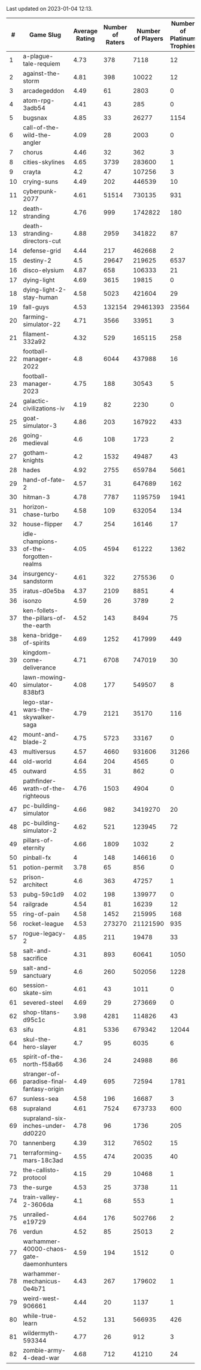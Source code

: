 Last updated on 2023-01-04 12:13.


|#|Game Slug|Average Rating|Number of Raters|Number of Players|Number of Platinum Trophies|Max Rarity (%)|
|---|---|---|---|---|---|---|
|1|a-plague-tale-requiem|4.73|378|7118|12|91|
|2|against-the-storm|4.81|398|10022|12|35|
|3|arcadegeddon|4.49|61|2803|0|91|
|4|atom-rpg-3adb54|4.41|43|285|0|97|
|5|bugsnax|4.85|33|26277|1154|97|
|6|call-of-the-wild-the-angler|4.09|28|2003|0|57|
|7|chorus|4.46|32|362|3|86|
|8|cities-skylines|4.65|3739|283600|1|72|
|9|crayta|4.2|47|107256|3|23|
|10|crying-suns|4.49|202|446539|10|65|
|11|cyberpunk-2077|4.61|51514|730135|931|64|
|12|death-stranding|4.76|999|1742822|180|91|
|13|death-stranding-directors-cut|4.88|2959|341822|87|90|
|14|defense-grid|4.44|217|462668|2|80|
|15|destiny-2|4.5|29647|219625|6537|94|
|16|disco-elysium|4.87|658|106333|21|28|
|17|dying-light|4.69|3615|19815|0|95|
|18|dying-light-2-stay-human|4.58|5023|421604|29|5|
|19|fall-guys|4.53|132154|29461393|23564|8|
|20|farming-simulator-22|4.71|3566|33951|3|77|
|21|filament-332a92|4.32|529|165115|258|93|
|22|football-manager-2022|4.8|6044|437988|16|49|
|23|football-manager-2023|4.75|188|30543|5|79|
|24|galactic-civilizations-iv|4.19|82|2230|0|80|
|25|goat-simulator-3|4.86|203|167922|433|91|
|26|going-medieval|4.6|108|1723|2|66|
|27|gotham-knights|4.2|1532|49487|43|23|
|28|hades|4.92|2755|659784|5661|89|
|29|hand-of-fate-2|4.57|31|647689|162|72|
|30|hitman-3|4.78|7787|1195759|1941|47|
|31|horizon-chase-turbo|4.58|109|632054|134|88|
|32|house-flipper|4.7|254|16146|17|94|
|33|idle-champions-of-the-forgotten-realms|4.05|4594|61222|1362|17|
|34|insurgency-sandstorm|4.61|322|275536|0|6|
|35|iratus-d0e5ba|4.37|2109|8851|4|85|
|36|isonzo|4.59|26|3789|2|58|
|37|ken-follets-the-pillars-of-the-earth|4.52|143|8494|75|46|
|38|kena-bridge-of-spirits|4.69|1252|417999|449|94|
|39|kingdom-come-deliverance|4.71|6708|747019|30|30|
|40|lawn-mowing-simulator-838bf3|4.08|177|549507|8|85|
|41|lego-star-wars-the-skywalker-saga|4.79|2121|35170|116|97|
|42|mount-and-blade-2|4.75|5723|33167|0|22|
|43|multiversus|4.57|4660|931606|31266|76|
|44|old-world|4.64|204|4565|0|83|
|45|outward|4.55|31|862|0|72|
|46|pathfinder-wrath-of-the-righteous|4.76|1503|4904|0|48|
|47|pc-building-simulator|4.66|982|3419270|20|48|
|48|pc-building-simulator-2|4.62|521|123945|72|74|
|49|pillars-of-eternity|4.66|1809|1032|2|81|
|50|pinball-fx|4|148|146616|0|85|
|51|potion-permit|3.78|65|856|0|98|
|52|prison-architect|4.6|363|47257|1|30|
|53|pubg-59c1d9|4.02|198|139977|0|73|
|54|railgrade|4.54|81|16239|12|98|
|55|ring-of-pain|4.58|1452|215995|168|96|
|56|rocket-league|4.53|273270|21121590|935|77|
|57|rogue-legacy-2|4.85|211|19478|33|3|
|58|salt-and-sacrifice|4.31|893|60641|1050|91|
|59|salt-and-sanctuary|4.6|260|502056|1228|83|
|60|session-skate-sim|4.61|43|1011|0|26|
|61|severed-steel|4.69|29|273669|0|0.1|
|62|shop-titans-d95c1c|3.98|4281|114826|43|97|
|63|sifu|4.81|5336|679342|12044|96|
|64|skul-the-hero-slayer|4.7|95|6035|6|96|
|65|spirit-of-the-north-f58a66|4.36|24|24988|86|64|
|66|stranger-of-paradise-final-fantasy-origin|4.49|695|72594|1781|98|
|67|sunless-sea|4.58|196|16687|3|36|
|68|supraland|4.61|7524|673733|600|99|
|69|supraland-six-inches-under-dd0220|4.78|96|1736|205|99|
|70|tannenberg|4.39|312|76502|15|88|
|71|terraforming-mars-18c3ad|4.55|474|20035|40|46|
|72|the-callisto-protocol|4.15|29|10468|1|93|
|73|the-surge|4.53|25|3738|11|94|
|74|train-valley-2-3606da|4.1|68|553|1|89|
|75|unrailed-e19729|4.64|176|502766|2|8|
|76|verdun|4.52|85|25013|2|75|
|77|warhammer-40000-chaos-gate-daemonhunters|4.59|194|1512|0|73|
|78|warhammer-mechanicus-0e4b71|4.43|267|179602|1|25|
|79|weird-west-906661|4.44|20|1137|1|85|
|80|while-true-learn|4.52|131|566935|426|93|
|81|wildermyth-593344|4.77|26|912|3|14|
|82|zombie-army-4-dead-war|4.68|712|41210|24|67|
